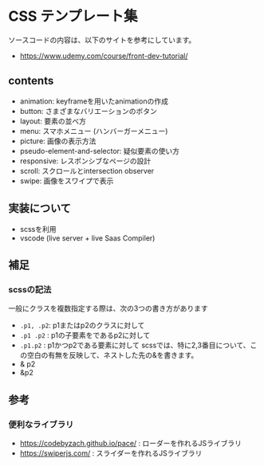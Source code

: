 # CSS テンプレート集

ソースコードの内容は、以下のサイトを参考にしています。
- https://www.udemy.com/course/front-dev-tutorial/

## contents
- animation: keyframeを用いたanimationの作成
- button: さまざまなバリエーションのボタン
- layout: 要素の並べ方
- menu: スマホメニュー (ハンバーガーメニュー)
- picture: 画像の表示方法
- pseudo-element-and-selector: 疑似要素の使い方
- responsive: レスポンシブなページの設計
- scroll: スクロールとintersection observer
- swipe: 画像をスワイプで表示


## 実装について
- scssを利用
- vscode (live server + live Saas Compiler)

## 補足
### scssの記法
一般にクラスを複数指定する際は、次の3つの書き方があります
- `.p1, .p2`: p1またはp2のクラスに対して  
- `.p1 .p2` : p1の子要素をであるp2に対して
- `.p1.p2`  : p1かつp2である要素に対して
scssでは、特に2,3番目について、この空白の有無を反映して、ネストした先の&を書きます。
- & p2
- &p2

## 参考
### 便利なライブラリ
- https://codebyzach.github.io/pace/ : ローダーを作れるJSライブラリ
- https://swiperjs.com/ : スライダーを作れるJSライブラリ



